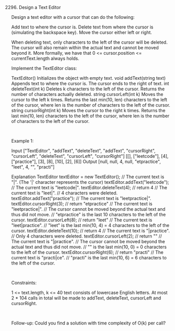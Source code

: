 2296. Design a Text Editor

Design a text editor with a cursor that can do the following:

Add text to where the cursor is.
Delete text from where the cursor is (simulating the backspace key).
Move the cursor either left or right.

When deleting text, only characters to the left of the cursor will be deleted. The cursor will also remain within the actual text and cannot be moved beyond it. More formally, we have that 0 <= cursor.position <= currentText.length always holds.

Implement the TextEditor class:

TextEditor() Initializes the object with empty text.
void addText(string text) Appends text to where the cursor is. The cursor ends to the right of text.
int deleteText(int k) Deletes k characters to the left of the cursor. Returns the number of characters actually deleted.
string cursorLeft(int k) Moves the cursor to the left k times. Returns the last min(10, len) characters to the left of the cursor, where len is the number of characters to the left of the cursor.
string cursorRight(int k) Moves the cursor to the right k times. Returns the last min(10, len) characters to the left of the cursor, where len is the number of characters to the left of the cursor.

 

Example 1:

Input
["TextEditor", "addText", "deleteText", "addText", "cursorRight", "cursorLeft", "deleteText", "cursorLeft", "cursorRight"]
[[], ["leetcode"], [4], ["practice"], [3], [8], [10], [2], [6]]
Output
[null, null, 4, null, "etpractice", "leet", 4, "", "practi"]

Explanation
TextEditor textEditor = new TextEditor(); // The current text is "|". (The '|' character represents the cursor)
textEditor.addText("leetcode"); // The current text is "leetcode|".
textEditor.deleteText(4); // return 4
                          // The current text is "leet|". 
                          // 4 characters were deleted.
textEditor.addText("practice"); // The current text is "leetpractice|". 
textEditor.cursorRight(3); // return "etpractice"
                           // The current text is "leetpractice|". 
                           // The cursor cannot be moved beyond the actual text and thus did not move.
                           // "etpractice" is the last 10 characters to the left of the cursor.
textEditor.cursorLeft(8); // return "leet"
                          // The current text is "leet|practice".
                          // "leet" is the last min(10, 4) = 4 characters to the left of the cursor.
textEditor.deleteText(10); // return 4
                           // The current text is "|practice".
                           // Only 4 characters were deleted.
textEditor.cursorLeft(2); // return ""
                          // The current text is "|practice".
                          // The cursor cannot be moved beyond the actual text and thus did not move. 
                          // "" is the last min(10, 0) = 0 characters to the left of the cursor.
textEditor.cursorRight(6); // return "practi"
                           // The current text is "practi|ce".
                           // "practi" is the last min(10, 6) = 6 characters to the left of the cursor.


 

Constraints:

1 <= text.length, k <= 40
text consists of lowercase English letters.
At most 2 * 104 calls in total will be made to addText, deleteText, cursorLeft and cursorRight.

 

Follow-up: Could you find a solution with time complexity of O(k) per call?